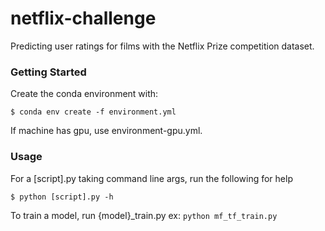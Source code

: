 # netflix-challenge
Predicting user ratings for films with the Netflix Prize competition dataset.

### Getting Started
Create the conda environment with: 
```
$ conda env create -f environment.yml 
```
If machine has gpu, use environment-gpu.yml.

### Usage
For a [script].py taking command line args, run the following for help   
```
$ python [script].py -h
```
To train a model, run {model}_train.py 
ex: ```python mf_tf_train.py```
